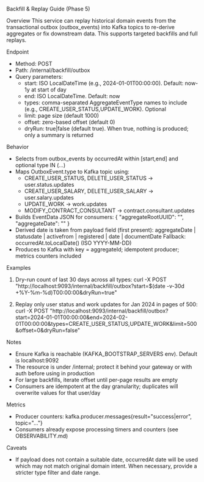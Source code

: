 Backfill & Replay Guide (Phase 5)

Overview
This service can replay historical domain events from the transactional outbox (outbox_events) into Kafka topics to re-derive aggregates or fix downstream data. This supports targeted backfills and full replays.

Endpoint
- Method: POST
- Path: /internal/backfill/outbox
- Query parameters:
  - start: ISO LocalDateTime (e.g., 2024-01-01T00:00:00). Default: now-1y at start of day
  - end: ISO LocalDateTime. Default: now
  - types: comma-separated AggregateEventType names to include (e.g., CREATE_USER_STATUS,UPDATE_WORK). Optional
  - limit: page size (default 1000)
  - offset: zero-based offset (default 0)
  - dryRun: true|false (default true). When true, nothing is produced; only a summary is returned

Behavior
- Selects from outbox_events by occurredAt within [start,end] and optional type IN (...)
- Maps OutboxEvent.type to Kafka topic using:
  - CREATE_USER_STATUS, DELETE_USER_STATUS -> user.status.updates
  - CREATE_USER_SALARY, DELETE_USER_SALARY -> user.salary.updates
  - UPDATE_WORK -> work.updates
  - MODIFY_CONTRACT_CONSULTANT -> contract.consultant.updates
- Builds EventData JSON for consumers:
  {
    "aggregateRootUUID": "<aggregateId>",
    "aggregateDate": "<derivedDate>"
  }
- Derived date is taken from payload field (first present): aggregateDate | statusdate | activefrom | registered | date | documentDate
  Fallback: occurredAt.toLocalDate() (ISO YYYY-MM-DD)
- Produces to Kafka with key = aggregateId; idempotent producer; metrics counters included

Examples
1) Dry-run count of last 30 days across all types:
   curl -X POST "http://localhost:9093/internal/backfill/outbox?start=$(date -v-30d +%Y-%m-%d)T00:00:00&dryRun=true"

2) Replay only user status and work updates for Jan 2024 in pages of 500:
   curl -X POST "http://localhost:9093/internal/backfill/outbox?start=2024-01-01T00:00:00&end=2024-02-01T00:00:00&types=CREATE_USER_STATUS,UPDATE_WORK&limit=500&offset=0&dryRun=false"

Notes
- Ensure Kafka is reachable (KAFKA_BOOTSTRAP_SERVERS env). Default is localhost:9092
- The resource is under /internal; protect it behind your gateway or with auth before using in production
- For large backfills, iterate offset until per-page results are empty
- Consumers are idempotent at the day granularity; duplicates will overwrite values for that user/day

Metrics
- Producer counters: kafka.producer.messages{result="success|error", topic="..."}
- Consumers already expose processing timers and counters (see OBSERVABILITY.md)

Caveats
- If payload does not contain a suitable date, occurredAt date will be used which may not match original domain intent. When necessary, provide a stricter type filter and date range.

